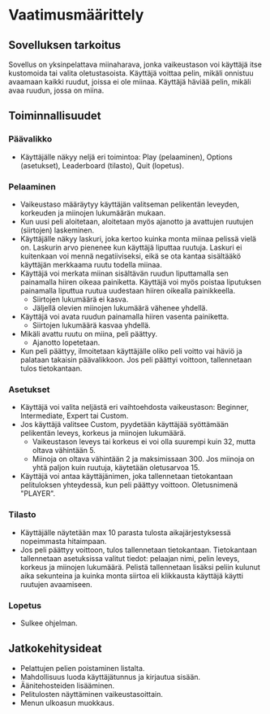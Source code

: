 # Vaatimusmäärittely

## Sovelluksen tarkoitus

Sovellus on yksinpelattava miinaharava, jonka vaikeustason voi käyttäjä itse kustomoida tai valita oletustasoista. Käyttäjä voittaa pelin, mikäli onnistuu avaamaan kaikki ruudut, joissa ei ole miinaa. Käyttäjä häviää pelin, mikäli avaa ruudun, jossa on miina.

## Toiminnallisuudet

### Päävalikko
- Käyttäjälle näkyy neljä eri toimintoa: Play (pelaaminen), Options (asetukset), Leaderboard (tilasto), Quit (lopetus).

### Pelaaminen
- Vaikeustaso määräytyy käyttäjän valitseman pelikentän leveyden, korkeuden ja miinojen lukumäärän mukaan.
- Kun uusi peli aloitetaan, aloitetaan myös ajanotto ja avattujen ruutujen (siirtojen) laskeminen.
- Käyttäjälle näkyy laskuri, joka kertoo kuinka monta miinaa pelissä vielä on. Laskurin arvo pienenee kun käyttäjä liputtaa ruutuja. Laskuri ei kuitenkaan voi mennä negatiiviseksi, eikä se ota kantaa sisältääkö käyttäjän merkkaama ruutu todella miinaa.
- Käyttäjä voi merkata miinan sisältävän ruudun liputtamalla sen painamalla hiiren oikeaa painiketta. Käyttäjä voi myös poistaa liputuksen painamalla liputtua ruutua uudestaan hiiren oikealla painikkeella.
    - Siirtojen lukumäärä ei kasva.
    - Jäljellä olevien miinojen lukumäärä vähenee yhdellä.
- Käyttäjä voi avata ruudun painamalla hiiren vasenta painiketta.
    - Siirtojen lukumäärä kasvaa yhdellä.
- Mikäli avattu ruutu on miina, peli päättyy.
    - Ajanotto lopetetaan.
- Kun peli päättyy, ilmoitetaan käyttäjälle oliko peli voitto vai häviö ja palataan takaisin päävalikkoon. Jos peli päättyi voittoon, tallennetaan tulos tietokantaan.

### Asetukset
- Käyttäjä voi valita neljästä eri vaihtoehdosta vaikeustason: Beginner, Intermediate, Expert tai Custom.
- Jos käyttäjä valitsee Custom, pyydetään käyttäjää syöttämään pelikentän leveys, korkeus ja miinojen lukumäärä.
    - Vaikeustason leveys tai korkeus ei voi olla suurempi kuin 32, mutta oltava vähintään 5.
    - Miinoja on oltava vähintään 2 ja maksimissaan 300. Jos miinoja on yhtä paljon kuin ruutuja, käytetään oletusarvoa 15.
- Käyttäjä voi antaa käyttäjänimen, joka tallennetaan tietokantaan pelituloksen yhteydessä, kun peli päättyy voittoon. Oletusnimenä "PLAYER".

### Tilasto
- Käyttäjälle näytetään max 10 parasta tulosta aikajärjestyksessä nopeimmasta hitaimpaan.
- Jos peli päättyy voittoon, tulos tallennetaan tietokantaan. Tietokantaan tallennetaan asetuksissa valitut tiedot: pelaajan nimi, pelin leveys, korkeus ja miinojen lukumäärä. Pelistä tallennetaan lisäksi peliin kulunut aika sekunteina ja kuinka monta siirtoa eli klikkausta käyttäjä käytti ruutujen avaamiseen.

### Lopetus
- Sulkee ohjelman.

## Jatkokehitysideat
- Pelattujen pelien poistaminen listalta.
- Mahdollisuus luoda käyttäjätunnus ja kirjautua sisään.
- Äänitehosteiden lisääminen.
- Pelitulosten näyttäminen vaikeustasoittain.
- Menun ulkoasun muokkaus.
